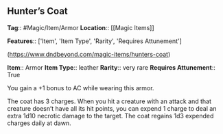 ## Hunter’s Coat
**Tag**:: #Magic/Item/Armor
**Location**:: [[Magic Items]]

**Features**:: ['Item', 'Item Type', 'Rarity', 'Requires Attunement']

(https://www.dndbeyond.com/magic-items/hunters-coat)

**Item**:: Armor
**Item Type**:: leather
**Rarity**:: very rare
**Requires Attunement**:: True

You gain a +1 bonus to AC while wearing this armor.

The coat has 3 charges. When you hit a creature with an attack and that creature doesn’t have all its hit points, you can expend 1 charge to deal an extra 1d10 necrotic damage to the target. The coat regains 1d3 expended charges daily at dawn.